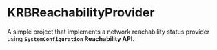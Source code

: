 # KRBReachabilityProvider

A simple project that implements a network reachability status provider using **`SystemConfiguration` Reachability API**.
